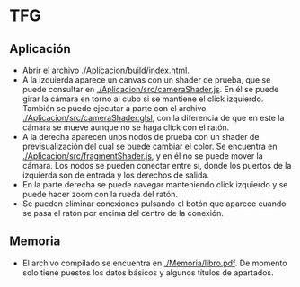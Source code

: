 # TFG

## Aplicación
- Abrir el archivo [./Aplicacion/build/index.html](./Aplicacion/build/index.html).
- A la izquierda aparece un canvas con un shader de prueba, que se puede consultar en [./Aplicacion/src/cameraShader.js](./Aplicacion/src/cameraShader.js). En él se puede girar la cámara en torno al cubo si se mantiene el click izquierdo. También se puede ejecutar a parte con el archivo [./Aplicacion/src/cameraShader.glsl](./Aplicacion/src/cameraShader.glsl), con la diferencia de que en este la cámara se mueve aunque no se haga click con el ratón.
- A la derecha aparecen unos nodos de prueba con un shader de previsualización del cual se puede cambiar el color. Se encuentra en [./Aplicacion/src/fragmentShader.js](./Aplicacion/src/fragmentShader.js), y en él no se puede mover la cámara. Los nodos se pueden conectar entre sí, donde los puertos de la izquierda son de entrada y los derechos de salida.
- En la parte derecha se puede navegar manteniendo click izquierdo y se puede hacer zoom con la rueda del ratón.
- Se pueden eliminar conexiones pulsando el botón que aparece cuando se pasa el ratón por encima del centro de la conexión. 

## Memoria
- El archivo compilado se encuentra en [./Memoria/libro.pdf](./Memoria/libro.pdf). De momento solo tiene puestos los datos básicos y algunos títulos de apartados.


